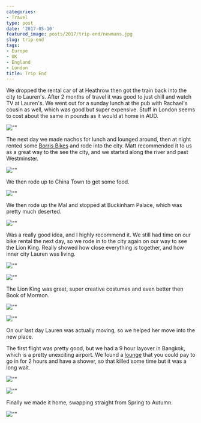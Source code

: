 ```yaml
---
categories:
- Travel
type: post
date: '2017-05-10'
featured_image: posts/2017/trip-end/newmans.jpg
slug: trip-end
tags:
- Europe
- UK
- England
- London
title: Trip End
---
```


We dropped the rental car of at Heathrow then got the train back into the city to Lauren's.
After 2 months of travel it was good to just chill and watch TV at Lauren's.
We went out for a sunday lunch at the pub with Rachael's cousin as well, which was good but super expensive.
Stuff in London seems to cost about the same in pounds as it would at home in AUD.

![""](newmans.jpg "")

The next day we made nachos for lunch and lounged around, then at night rented some [Borris Bikes](https://tfl.gov.uk/modes/cycling/santander-cycles) and rode into the city.
Matt recommended it to us as a great way to the see the city, and we started along the river and past Westminster.

![""](westminster.jpg "")

We then rode up to China Town to get some food.

![""](chinatown.jpg "")

We then rode up the Mal and stopped at Buckinham Palace, which was pretty much deserted.

![""](gate.jpg "")

Was a really good idea, and I highly recommend it. We still had time on our bike rental the next day, so we rode in to the city again on our way to see the Lion King. Really showed how close everything is together, and how inner city Lauren was living.

![""](albert.jpg "")

![""](eye.jpg "")

The Lion King was great, super creative costumes and even better then Book of Mormon.

![""](lion-king1.jpg "")

![""](lion-king2.jpg "")

On our last day Lauren was actually moving, so we helped her move into the new place.

The first flight was pretty good, but we had a 9 hour layover in Bangkok, which is a pretty unexciting airport. We found a [lounge](https://goo.gl/maps/MN9TN6E45542) that you could pay to go in for 2 hours and have a shower, so that killed some time but it was a long wait.

![""](airport.jpg "")

![""](plane.jpg "")

Finally we made it home, swapping straight from Spring to Autumn.

![""](home.jpg "")